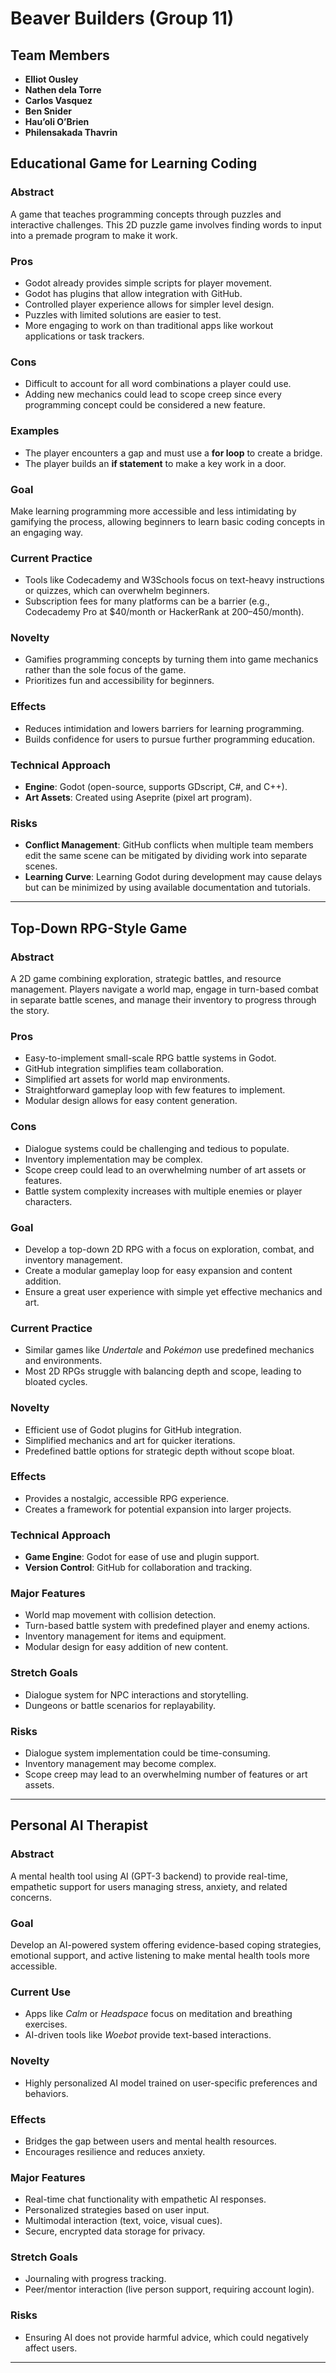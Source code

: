 # Beaver Builders (Group 11)

## Team Members
- **Elliot Ousley**  
- **Nathen dela Torre**  
- **Carlos Vasquez**  
- **Ben Snider**  
- **Hau’oli O’Brien**
- **Philensakada Thavrin**


## Educational Game for Learning Coding

### Abstract  
A game that teaches programming concepts through puzzles and interactive challenges. This 2D puzzle game involves finding words to input into a premade program to make it work.  

### Pros  
- Godot already provides simple scripts for player movement.  
- Godot has plugins that allow integration with GitHub.  
- Controlled player experience allows for simpler level design.  
- Puzzles with limited solutions are easier to test.  
- More engaging to work on than traditional apps like workout applications or task trackers.  

### Cons  
- Difficult to account for all word combinations a player could use.  
- Adding new mechanics could lead to scope creep since every programming concept could be considered a new feature.  

### Examples  
- The player encounters a gap and must use a **for loop** to create a bridge.  
- The player builds an **if statement** to make a key work in a door.  

### Goal  
Make learning programming more accessible and less intimidating by gamifying the process, allowing beginners to learn basic coding concepts in an engaging way.  

### Current Practice  
- Tools like Codecademy and W3Schools focus on text-heavy instructions or quizzes, which can overwhelm beginners.  
- Subscription fees for many platforms can be a barrier (e.g., Codecademy Pro at $40/month or HackerRank at $200–$450/month).  

### Novelty  
- Gamifies programming concepts by turning them into game mechanics rather than the sole focus of the game.  
- Prioritizes fun and accessibility for beginners.  

### Effects  
- Reduces intimidation and lowers barriers for learning programming.  
- Builds confidence for users to pursue further programming education.  

### Technical Approach  
- **Engine**: Godot (open-source, supports GDscript, C#, and C++).  
- **Art Assets**: Created using Aseprite (pixel art program).  

### Risks  
- **Conflict Management**: GitHub conflicts when multiple team members edit the same scene can be mitigated by dividing work into separate scenes.  
- **Learning Curve**: Learning Godot during development may cause delays but can be minimized by using available documentation and tutorials.  

---

## Top-Down RPG-Style Game

### Abstract  
A 2D game combining exploration, strategic battles, and resource management. Players navigate a world map, engage in turn-based combat in separate battle scenes, and manage their inventory to progress through the story.  

### Pros  
- Easy-to-implement small-scale RPG battle systems in Godot.  
- GitHub integration simplifies team collaboration.  
- Simplified art assets for world map environments.  
- Straightforward gameplay loop with few features to implement.  
- Modular design allows for easy content generation.  

### Cons  
- Dialogue systems could be challenging and tedious to populate.  
- Inventory implementation may be complex.  
- Scope creep could lead to an overwhelming number of art assets or features.  
- Battle system complexity increases with multiple enemies or player characters.  

### Goal  
- Develop a top-down 2D RPG with a focus on exploration, combat, and inventory management.  
- Create a modular gameplay loop for easy expansion and content addition.  
- Ensure a great user experience with simple yet effective mechanics and art.  

### Current Practice  
- Similar games like *Undertale* and *Pokémon* use predefined mechanics and environments.  
- Most 2D RPGs struggle with balancing depth and scope, leading to bloated cycles.  

### Novelty  
- Efficient use of Godot plugins for GitHub integration.  
- Simplified mechanics and art for quicker iterations.  
- Predefined battle options for strategic depth without scope bloat.  

### Effects  
- Provides a nostalgic, accessible RPG experience.  
- Creates a framework for potential expansion into larger projects.  

### Technical Approach  
- **Game Engine**: Godot for ease of use and plugin support.  
- **Version Control**: GitHub for collaboration and tracking.  

### Major Features  
- World map movement with collision detection.  
- Turn-based battle system with predefined player and enemy actions.  
- Inventory management for items and equipment.  
- Modular design for easy addition of new content.  

### Stretch Goals  
- Dialogue system for NPC interactions and storytelling.  
- Dungeons or battle scenarios for replayability.  

### Risks  
- Dialogue system implementation could be time-consuming.  
- Inventory management may become complex.  
- Scope creep may lead to an overwhelming number of features or art assets.  

---

## Personal AI Therapist

### Abstract  
A mental health tool using AI (GPT-3 backend) to provide real-time, empathetic support for users managing stress, anxiety, and related concerns.  

### Goal  
Develop an AI-powered system offering evidence-based coping strategies, emotional support, and active listening to make mental health tools more accessible.  

### Current Use  
- Apps like *Calm* or *Headspace* focus on meditation and breathing exercises.  
- AI-driven tools like *Woebot* provide text-based interactions.  

### Novelty  
- Highly personalized AI model trained on user-specific preferences and behaviors.  

### Effects  
- Bridges the gap between users and mental health resources.  
- Encourages resilience and reduces anxiety.  

### Major Features  
- Real-time chat functionality with empathetic AI responses.  
- Personalized strategies based on user input.  
- Multimodal interaction (text, voice, visual cues).  
- Secure, encrypted data storage for privacy.  

### Stretch Goals  
- Journaling with progress tracking.  
- Peer/mentor interaction (live person support, requiring account login).  

### Risks  
- Ensuring AI does not provide harmful advice, which could negatively affect users.  

--- 

